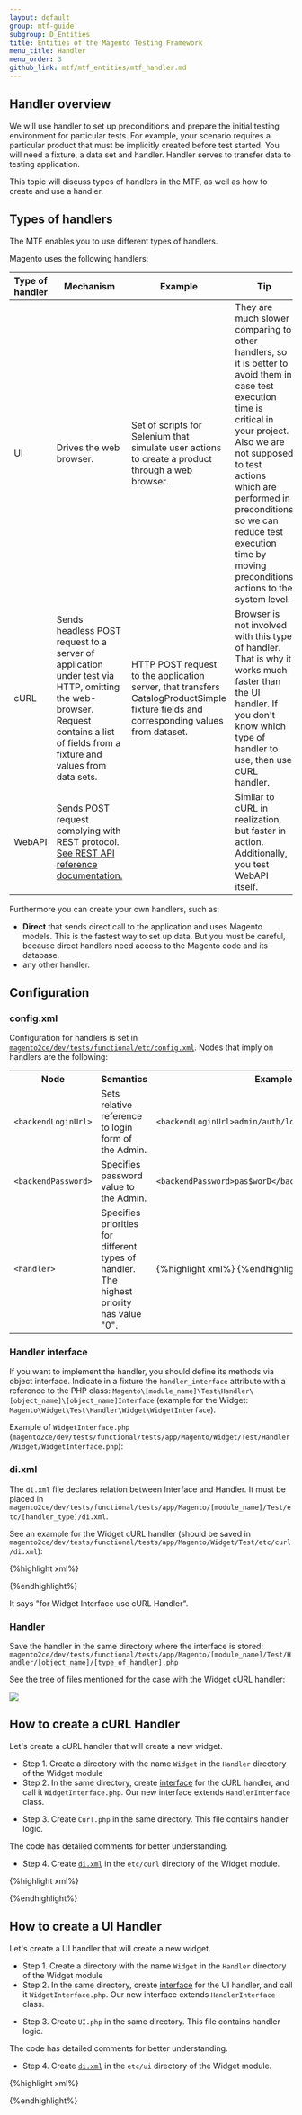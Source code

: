 ```yaml
---
layout: default
group: mtf-guide
subgroup: D_Entities
title: Entities of the Magento Testing Framework
menu_title: Handler
menu_order: 3
github_link: mtf/mtf_entities/mtf_handler.md
---
```


<h2 id="mtf_handler_overview">Handler overview</h2>

We will use handler to set up preconditions and prepare the initial testing environment for particular tests. For example, your scenario requires a particular product that must be implicitly created before test started. You will need a fixture, a data set and handler. Handler serves to transfer data to testing application.

This topic will discuss types of handlers in the MTF, as well as how to create and use a handler.

<h2 id="mtf_handler_types">Types of handlers</h2>

The MTF enables you to use different types of handlers.

Magento uses the following handlers:

| Type of handler | Mechanism | Example| Tip|
|---|---|---|---|
|UI|Drives the web browser.| Set of scripts for Selenium that simulate user actions to create a product through a web browser.| They are much slower comparing to other handlers, so it is better to avoid them in case test execution time is critical in your project. Also we are not supposed to test actions which are performed in preconditions so we can reduce test execution time by moving preconditions actions to the system level. |
|cURL|Sends headless POST request to a server of application under test via HTTP, omitting the web-browser. Request contains a list of fields from a fixture and values from data sets.|HTTP POST request to the application server, that transfers CatalogProductSimple fixture fields and corresponding values from dataset.|Browser is not involved with this type of handler. That is why it works much faster than the UI handler. If you don't know which type of handler to use, then use cURL handler.|
|WebAPI|Sends POST request complying with REST protocol. <a href="{{site.gdeurl}}rest/bk-rest.html">See REST API reference documentation.</a> | |Similar to cURL in realization, but faster in action. Additionally, you test WebAPI itself.|

Furthermore you can create your own handlers, such as:

- **Direct** that sends direct call to the application and uses Magento models. This is the fastest way to set up data. But you must be careful, because direct handlers need access to the Magento code and its database.
- any other handler.

<h2 id="mtf_handler_config">Configuration</h2>

<h3>config.xml</h3>

Configuration for handlers is set in <a href="https://github.com/magento/magento2/blob/master/dev/tests/functional/etc/config.xml"><code>magento2ce/dev/tests/functional/etc/config.xml</code></a>. Nodes that imply on handlers are the following:

<table>
<tr><th>Node</th><th>Semantics</th><th>Example</th></tr>
<tr><td><code>&lt;backendLoginUrl&gt;</code></td><td>Sets relative reference to login form of the Admin.</td><td><code>&lt;backendLoginUrl&gt;admin/auth/login&lt;/backendLoginUrl&gt;</code></td></tr>
<tr><td><code>&lt;backendPassword&gt;</code></td><td>Specifies password value to the Admin.</td><td><code>&lt;backendPassword&gt;pas$worD&lt;/backendPassword&gt;</code></td></tr>
<tr><td><code>&lt;handler&gt;</code></td><td>Specifies priorities for different types of handler. The highest priority has value "0".</td>
<td>{%highlight xml%}
<handler>
       <webapi priority="0" />
       <curl priority="1"/>
       <ui priority="2" />
</handler>
{%endhighlight%}
</td></tr>
</table>

<h3 id="mtf_handler_interface">Handler interface</h3>

If you want to implement the handler, you should define its methods via object interface. Indicate in a fixture the `handler_interface` attribute with a reference to the PHP class: `Magento\[module_name]\Test\Handler\[object_name]\[object_name]Interface` (example for the Widget: `Magento\Widget\Test\Handler\Widget\WidgetInterface`).

Example of `WidgetInterface.php` (`magento2ce/dev/tests/functional/tests/app/Magento/Widget/Test/Handler/Widget/WidgetInterface.php`):

<script src="https://gist.github.com/dshevtsov/dbe9b588ffe91bbb5622.js"></script>

<h3 id="mtf_handler_di">di.xml</h3>

The `di.xml` file declares relation between Interface and Handler. It must be placed in `magento2ce/dev/tests/functional/tests/app/Magento/[module_name]/Test/etc/[handler_type]/di.xml`.

See an example for the Widget cURL handler (should be saved in `magento2ce/dev/tests/functional/tests/app/Magento/Widget/Test/etc/curl/di.xml`):

{%highlight xml%}

<?xml version="1.0" ?>
<!--
/**
 * Copyright © 2015 Magento. All rights reserved.
 * See COPYING.txt for license details.
 */
-->
<config xmlns:xsi="http://www.w3.org/2001/XMLSchema-instance"
        xsi:noNamespaceSchemaLocation="../../../../../../../../../../lib/internal/Magento/Framework/ObjectManager/etc/config.xsd">
    <preference for="Magento\Widget\Test\Handler\Widget\WidgetInterface"
                type="\Magento\Widget\Test\Handler\Widget\Curl" />
</config>

{%endhighlight%}

It says "for Widget Interface use cURL Handler".

<h3>Handler</h3>

Save the handler in the same directory where the interface is stored: `magento2ce/dev/tests/functional/tests/app/Magento/[module_name]/Test/Handler/[object_name]/[type_of_handler].php`

See the tree of files mentioned for the case with the Widget cURL handler:

<img src="{{ site.baseurl }}common/images/mtf_widget_handler_tree.png">

<h2 id="mtf_handler_howto-create">How to create a cURL Handler</h2>

Let's create a cURL handler that will create a new widget.

* Step 1. Create a directory with the name `Widget` in the `Handler` directory of the Widget module
* Step 2. In the same directory, create <a href="#mtf_handler_interface">interface</a> for the cURL handler, and call it `WidgetInterface.php`. Our new interface extends `HandlerInterface` class.

<script src="https://gist.github.com/dshevtsov/dbe9b588ffe91bbb5622.js"></script>

* Step 3. Create `Curl.php` in the same directory. This file contains handler logic.

The code has detailed comments for better understanding.

<script src="https://github.corp.ebay.com/gist/daponasenko/55f0072c71b48c505fbe.js"></script>

* Step 4. Create <a href="#mtf_handler_di"><code>di.xml</code></a> in the `etc/curl` directory of the Widget module.

{%highlight xml%}

<?xml version="1.0" ?>
<!--
/**
 * Copyright © 2015 Magento. All rights reserved.
 * See COPYING.txt for license details.
 */
-->
<config xmlns:xsi="http://www.w3.org/2001/XMLSchema-instance"
        xsi:noNamespaceSchemaLocation="../../../../../../../../../../lib/internal/Magento/Framework/ObjectManager/etc/config.xsd">
    <preference for="Magento\Widget\Test\Handler\Widget\WidgetInterface"
                type="\Magento\Widget\Test\Handler\Widget\Curl" />
</config>

{%endhighlight%}

<h2 id="mtf_handler_howto-create">How to create a UI Handler</h2>

Let's create a UI handler that will create a new widget.

* Step 1. Create a directory with the name `Widget` in the `Handler` directory of the Widget module
* Step 2. In the same directory, create <a href="#mtf_handler_interface">interface</a> for the UI handler, and call it `WidgetInterface.php`. Our new interface extends `HandlerInterface` class.

<script src="https://gist.github.com/dshevtsov/dbe9b588ffe91bbb5622.js"></script>

* Step 3. Create `UI.php` in the same directory. This file contains handler logic.

The code has detailed comments for better understanding.

<script src="https://github.corp.ebay.com/gist/daponasenko/6de6c51d5720242d1652.js"></script>

* Step 4. Create <a href="#mtf_handler_di"><code>di.xml</code></a> in the `etc/ui` directory of the Widget module.

{%highlight xml%}

<?xml version="1.0" ?>
<!--
/**
 * Copyright © 2015 Magento. All rights reserved.
 * See COPYING.txt for license details.
 */
-->
<config xmlns:xsi="http://www.w3.org/2001/XMLSchema-instance"
        xsi:noNamespaceSchemaLocation="../../../../../../../../../../lib/internal/Magento/Framework/ObjectManager/etc/config.xsd">
    <preference for="Magento\Widget\Test\Handler\Widget\WidgetInterface"
                type="\Magento\Widget\Test\Handler\Widget\UI" />
</config>

{%endhighlight%}